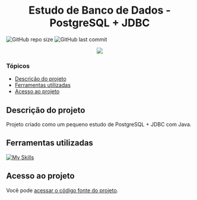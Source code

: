 # <h1 align="center"> Estudo de Banco de Dados - PostgreSQL + JDBC </h1>
![GitHub repo size](https://img.shields.io/github/repo-size/PedroQueiroz1/EstudoDeBancoDeDados?style=plastic)
![GitHub last commit](https://img.shields.io/github/last-commit/PedroQueiroz1/EstudoDeBancoDeDados?style=plastic)

<p align="center">
   <img src="http://img.shields.io/static/v1?label=STATUS&message=FINALIZADO&color=RED&style=for-the-badge" #vitrinedev/>
</p>

### Tópicos 

- [Descrição do projeto](#descrição-do-projeto)
- [Ferramentas utilizadas](#ferramentas-utilizadas)
- [Acesso ao projeto](#acesso-ao-projeto)

## Descrição do projeto 

<p align="justify">
  Projeto criado como um pequeno estudo de PostgreSQL + JDBC com Java.
 
## Ferramentas utilizadas
[![My Skills](https://skillicons.dev/icons?i=java,postgres)](https://skillicons.dev)

## Acesso ao projeto

Você pode [acessar o código fonte do projeto](https://github.com/PedroQueiroz1/EstudoDeBancoDeDados).
